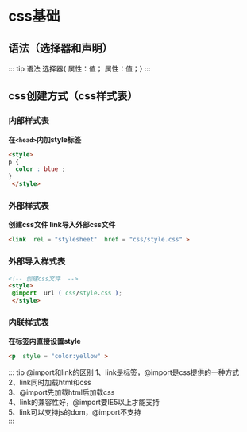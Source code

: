 

# css基础

## 语法（选择器和声明） 
::: tip 语法
  选择器{ 属性：值； 属性：值；} 
:::


## css创建方式（css样式表） 

### 内部样式表 
**在`<head>`内加style标签**
```html
<style> 
p { 
  color : blue ; 
} 
 </style>
```


### 外部样式表 
**创建css文件   link导入外部css文件** 
```html
<link  rel = "stylesheet"  href = "css/style.css" > 
```

### 外部导入样式表 
```html
<!-- 创建css文件  -->
<style> 
 @import  url ( css/style.css ); 
 </style> 
```


### 内联样式表 
**在标签内直接设置style**
```html
<p  style = "color:yellow" >
``` 

::: tip @import和link的区别 
  1、link是标签，@import是css提供的一种方式 <br>
  2、link同时加载html和css <br>
  3、@import先加载html后加载css <br>
  4、link的兼容性好，@import要IE5以上才能支持 <br>
  5、link可以支持js的dom，@import不支持<br>
:::

 




